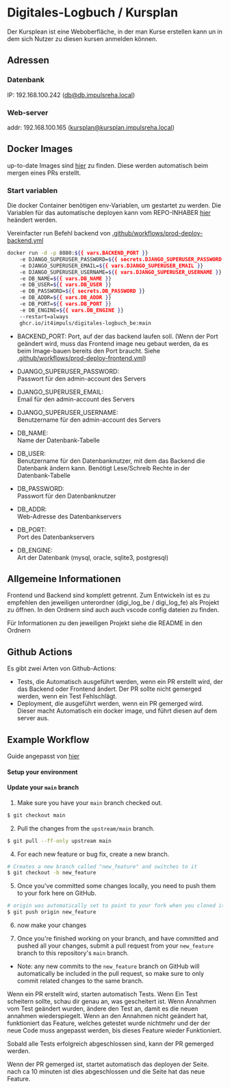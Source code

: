 # Digitales-Logbuch / Kursplan

Der Kursplean ist eine Weboberfläche, in der man Kurse erstellen kann un in dem sich Nutzer zu diesen kursen anmelden können.


## Adressen

### Datenbank

IP: 192.168.100.242 (db@db.impulsreha.local)

### Web-server
addr: 192.168.100.165 (kursplan@kursplan.impulsreha.local)


## Docker Images
up-to-date Images sind [hier](https://github.com/it4impuls?tab=packages&repo_name=Digitales-Logbuch) zu finden. Diese werden automatisch beim mergen eines PRs erstellt.

### Start variablen
Die docker Container benötigen env-Variablen, um gestartet zu werden. Die Variablen für das automatische deployen kann vom REPO-INHABER [hier](https://github.com/it4impuls/Digitales-Logbuch/settings/secrets/actions) heändert werden.

Vereinfacter run Befehl backend von [.github/workflows/prod-deploy-backend.yml](https://github.com/it4impuls/Digitales-Logbuch/blob/c208ec18eb2ddddeb702a50dfc9436789eb86290/.github/workflows/prod-deploy-backend.yml#L70)
```bash
docker run -d -p 8080:${{ vars.BACKEND_PORT }} 
    -e DJANGO_SUPERUSER_PASSWORD=${{ secrets.DJANGO_SUPERUSER_PASSWORD }}
    -e DJANGO_SUPERUSER_EMAIL=${{ vars.DJANGO_SUPERUSER_EMAIL }}
    -e DJANGO_SUPERUSER_USERNAME=${{ vars.DJANGO_SUPERUSER_USERNAME }}
    -e DB_NAME=${{ vars.DB_NAME }}
    -e DB_USER=${{ vars.DB_USER }}
    -e DB_PASSWORD=${{ secrets.DB_PASSWORD }}
    -e DB_ADDR=${{ vars.DB_ADDR }}
    -e DB_PORT=${{ vars.DB_PORT }}
    -e DB_ENGINE=${{ vars.DB_ENGINE }}
    --restart=always
    ghcr.io/it4impuls/digitales-logbuch_be:main
```

* BACKEND_PORT:               Port, auf der das backend laufen soll. (Wenn der Port geändert wird, muss das Frontend image neu gebaut werden, da es beim Image-bauen bereits den Port braucht. Siehe [.github/workflows/prod-deploy-frontend.yml](https://github.com/it4impuls/Digitales-Logbuch/blob/c208ec18eb2ddddeb702a50dfc9436789eb86290/.github/workflows/prod-deploy-frontend.yml#L58))
* DJANGO_SUPERUSER_PASSWORD:  
Passwort für den admin-account des Servers

* DJANGO_SUPERUSER_EMAIL:     
Email für den admin-account des Servers

* DJANGO_SUPERUSER_USERNAME:  
Benutzername für den admin-account des Servers

* DB_NAME:                    
Name der Datenbank-Tabelle

* DB_USER:                    
Benutzername für den Datenbanknutzer, mit dem das Backend die Datenbank ändern kann. Benötigt Lese/Schreib Rechte in der Datenbank-Tabelle

* DB_PASSWORD:                
Passwort für den Datenbanknutzer

* DB_ADDR:                    
Web-Adresse des Datenbankservers

* DB_PORT:                    
Port des Datenbankservers

* DB_ENGINE:                  
Art der Datenbank (mysql, oracle, sqlite3, postgresql)




## Allgemeine Informationen

Frontend und Backend sind komplett getrennt. Zum Entwickeln ist es zu empfehlen den jeweiligen unterordner (digi_log_be / digi_log_fe) als Projekt zu öffnen.
In den Ordnern sind auch auch vscode config dateien zu finden.

Für Informationen zu den jeweiligen Projekt siehe die README in den Ordnern


## Github Actions
Es gibt zwei Arten von Github-Actions:
* Tests, die Automatisch ausgeführt werden, wenn ein PR erstellt wird, der das Backend oder Frontend ändert. Der PR sollte nicht gemerged werden, wenn ein Test Fehlschlägt.
* Deployment, die ausgeführt werden, wenn ein PR gemerged wird. Dieser macht Automatisch ein docker image, und führt diesen auf dem server aus.

## Example Workflow
Guide angepasst von [hier](https://github.com/CleverRaven/Cataclysm-DDA/blob/main/doc/CONTRIBUTING.md#example-workflow)



#### Setup your environment

#### Update your `main` branch

1. Make sure you have your `main` branch checked out.

```bash
$ git checkout main
```

2. Pull the changes from the `upstream/main` branch.

```bash
$ git pull --ff-only upstream main
```

4. For each new feature or bug fix, create a new branch.

```bash
# Creates a new branch called "new_feature" and switches to it
$ git checkout -b new_feature
```



5. Once you've committed some changes locally, you need to push them to your fork here on GitHub.

```bash
# origin was automatically set to point to your fork when you cloned it
$ git push origin new_feature
```

6. now make your changes

7. Once you're finished working on your branch, and have committed and pushed all your changes, submit a pull request from your `new_feature` branch to this repository's `main` branch.

 * Note: any new commits to the `new_feature` branch on GitHub will automatically be included in the pull request, so make sure to only commit related changes to the same branch.


Wenn ein PR erstellt wird, starten automatisch Tests. Wenn Ein Test scheitern sollte, schau dir genau an, was gescheitert ist. Wenn Annahmen vom Test geändert wurden, ändere den Test an, damit es die neuen annahmen wiederspiegelt. Wenn an den Annahmen nicht geändert hat, funktioniert das Feature, welches getestet wurde nichtmehr und der der neue Code muss angepasst werden, bis dieses Feature wieder Funktioniert.

Sobald alle Tests erfolgreich abgeschlossen sind, kann der PR gemerged werden.

Wenn der PR gemerged ist, startet automatisch das deployen der Seite. nach ca 10 minuten ist dies abgeschlossen und die Seite hat das neue Feature.
